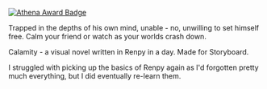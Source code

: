 [![Athena Award Badge](https://img.shields.io/endpoint?url=https%3A%2F%2Faward.athena.hackclub.com%2Fapi%2Fbadge)](https://award.athena.hackclub.com?utm_source=readme)

Trapped in the depths of his own mind, unable - no, unwilling to set himself free. Calm your friend or watch as your worlds crash down.

Calamity - a visual novel written in Renpy in a day. Made for Storyboard.

I struggled with picking up the basics of Renpy again as I'd forgotten pretty much everything, but I did eventually re-learn them.
